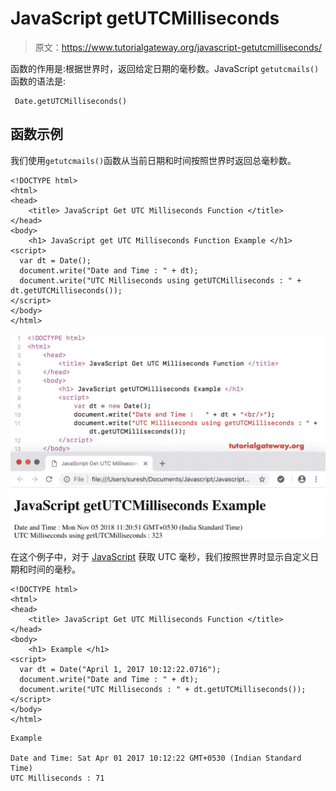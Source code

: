 # JavaScript getUTCMilliseconds

> 原文：<https://www.tutorialgateway.org/javascript-getutcmilliseconds/>

函数的作用是:根据世界时，返回给定日期的毫秒数。JavaScript `getutcmails()`函数的语法是:

```
 Date.getUTCMilliseconds()
```

## 函数示例

我们使用`getutcmails()`函数从当前日期和时间按照世界时返回总毫秒数。

```
<!DOCTYPE html>
<html>
<head>
    <title> JavaScript Get UTC Milliseconds Function </title>
</head>
<body>
    <h1> JavaScript get UTC Milliseconds Function Example </h1>
<script>
  var dt = Date();  
  document.write("Date and Time : " + dt);
  document.write("UTC Milliseconds using getUTCMilliseconds : " + dt.getUTCMilliseconds());
</script>
</body>
</html>
```

![JavaScript getUTCMilliseconds 1](img/f7e8fcbb0cb231446255295d40185ac6.png)

在这个例子中，对于 [JavaScript](https://www.tutorialgateway.org/javascript/) 获取 UTC 毫秒，我们按照世界时显示自定义日期和时间的毫秒。

```
<!DOCTYPE html>
<html>
<head>
    <title> JavaScript Get UTC Milliseconds Function </title>
</head>
<body>
    <h1> Example </h1>
<script>
  var dt = Date("April 1, 2017 10:12:22.0716");
  document.write("Date and Time : " + dt);
  document.write("UTC Milliseconds : " + dt.getUTCMilliseconds());
</script>
</body>
</html>
```

```
Example

Date and Time: Sat Apr 01 2017 10:12:22 GMT+0530 (Indian Standard Time)
UTC Milliseconds : 71
```